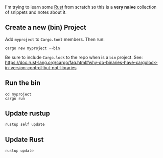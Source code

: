 I'm trying to learn some [Rust](https://www.rust-lang.org/) from scratch so this
is a **very naive** collection of snippets and notes about it.

## Create a new (bin) Project

Add `myproject` to  `Cargo.toml` members. Then run:

```
cargo new myproject --bin
```
Be sure to include `Cargo.lock` to the repo when is a `bin` project. See: https://doc.rust-lang.org/cargo/faq.html#why-do-binaries-have-cargolock-in-version-control-but-not-libraries

## Run the bin

```
cd myproject
cargo run
```

## Update rustup

```
rustup self update
```

## Update Rust

```
rustup update
```
